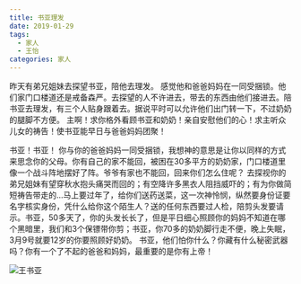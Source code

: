```yaml
---
title: 书亚理发
date: 2019-01-29
tags: 
  - 家人
  - 王怡
categories: 家人
---
```

昨天有弟兄姐妹去探望书亚，陪他去理发。
感觉他和爸爸妈妈在一同受捆锁。他们家门口楼道还是戒备森严。去探望的人不许进去，带去的东西由他们接进去。陪书亚去理发，有三个人贴身跟着去。据说平时可以允许他们出门转一下，不过奶奶的腿脚不方便。
主啊！求你格外看顾书亚和奶奶！亲自安慰他们的心！求主听众儿女的祷告！使书亚能早日与爸爸妈妈团聚！

书亚！书亚！
你与你的爸爸妈妈一同受捆锁，我想神的意思是让你以同样的方式来思念你的父母。你有自己的家不能回，被困在30多平方的奶奶家，门口楼道里像一个战斗阵地摆好了阵。爷爷有家也不能回，回来你们怎么住呢？
去探视你的弟兄姐妹有望穿秋水抱头痛哭而回的；有空降许多黑衣人阻挡威吓的；有为你做简短祷告带走的...马上要过年了，给你们送药送菜，这一次神怜悯，纵然要身份证要名字核实身份，凭什么给你这个陌生人？送的任何东西要过人检，陪剪头发要请示。书亚，50多天了，你的头发长长了，但是平日细心照顾你的妈妈不知道在哪个黑暗里，我们和3个保镖带你剪；书亚，你70多的奶奶脚行走不便，晚上失眠，3月9号就要12岁的你要照顾好奶奶。
书亚，他们怕你什么？你藏有什么秘密武器吗？你有一个了不起的爸爸和妈妈，最重要的是你有上帝！

![王书亚](https://images2.imgbox.com/b8/e1/MrJrzZZU_o.png)
